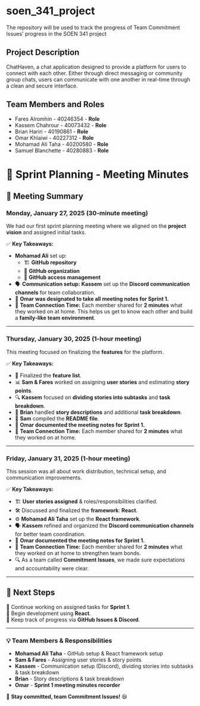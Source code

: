 # soen_341_project

The repository will be used to track the progress of Team Commitment Issues' progress in the SOEN 341 project

## Project Description

ChatHaven, a chat application designed to provide a platform for users to connect with each other. Either through direct messaging or community group chats, users can communicate with one another in real-time through a clean and secure interface.

## Team Members and Roles

- Fares Alromhin - 40246354 - **Role**
- Kassem Chahrour - 40073432 - **Role**
- Brian Hariri - 40190861 - **Role**
- Omar Khlaiwi - 40227312 - **Role**
- Mohamad Ali Taha - 40200580 - **Role**
- Samuel Blanchette - 40280883 - **Role**

# 📝 Sprint Planning - Meeting Minutes

## 📅 Meeting Summary

### **Monday, January 27, 2025 (30-minute meeting)**
We had our first sprint planning meeting where we aligned on the **project vision** and assigned initial tasks.  

✅ **Key Takeaways:**  
- **Mohamad Ali** set up:  
  - 🏗️ **GitHub repository**  
  - 🏢 **GitHub organization**  
  - 🔑 **GitHub access management**  
- 🗣️ **Communication setup:** **Kassem** set up the **Discord communication channels** for team collaboration.  
- 📝 **Omar was designated to take all meeting notes for Sprint 1.**  
- 🤝 **Team Connection Time:** Each member shared for **2 minutes** what they worked on at home. This helps us get to know each other and build a **family-like team environment**.  

---

### **Thursday, January 30, 2025 (1-hour meeting)**
This meeting focused on finalizing the **features** for the platform.  

✅ **Key Takeaways:**  
- 📌 Finalized the **feature list**.  
- 📊 **Sam & Fares** worked on assigning **user stories** and estimating **story points**.  
- 🔍 **Kassem** focused on **dividing stories into subtasks** and **task breakdown**.  
- 📝 **Brian** handled **story descriptions** and additional **task breakdown**.  
- 📄 **Sam** compiled the **README file**.  
- 📝 **Omar documented the meeting notes for Sprint 1.**  
- 🤝 **Team Connection Time:** Each member shared for **2 minutes** what they worked on at home.  

---

### **Friday, January 31, 2025 (1-hour meeting)**
This session was all about work distribution, technical setup, and communication improvements.  

✅ **Key Takeaways:**  
- 🏗️ **User stories assigned** & roles/responsibilities clarified.  
- 🛠️ Discussed and finalized the **framework**: **React**.  
- ⚙️ **Mohamad Ali Taha** set up the **React framework**.  
- 🗣️ **Kassem** refined and organized the **Discord communication channels** for better team coordination.  
- 📝 **Omar documented the meeting notes for Sprint 1.**  
- 🤝 **Team Connection Time:** Each member shared for **2 minutes** what they worked on at home to strengthen team bonds.  
- 🔍 As a team called **Commitment Issues**, we made sure expectations and accountability were clear.  

---

## 🚀 Next Steps
📌 Continue working on assigned tasks for **Sprint 1**.  
📌 Begin development using **React**.  
📌 Keep track of progress via **GitHub Issues & Discord**.  

---

### 💡 Team Members & Responsibilities
- **Mohamad Ali Taha** - GitHub setup & React framework setup  
- **Sam & Fares** - Assigning user stories & story points  
- **Kassem** - Communication setup (Discord), dividing stories into subtasks & task breakdown  
- **Brian** - Story descriptions & task breakdown  
- **Omar** - **Sprint 1 meeting minutes recorder**  

📌 **Stay committed, team Commitment Issues!** 😆  
